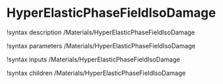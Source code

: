 <!-- MOOSE Documentation Stub: Remove this when content is added. -->

# HyperElasticPhaseFieldIsoDamage

!syntax description /Materials/HyperElasticPhaseFieldIsoDamage

!syntax parameters /Materials/HyperElasticPhaseFieldIsoDamage

!syntax inputs /Materials/HyperElasticPhaseFieldIsoDamage

!syntax children /Materials/HyperElasticPhaseFieldIsoDamage
